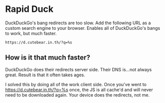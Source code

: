 # Rapid Duck

DuckDuckGo's bang redirects are too slow. Add the following URL as a custom search engine to your browser. Enables all of DuckDuckGo's bangs to work, but much faster.

```
https://d.cutebear.in.th/?q=%s
```

## How is it that much faster?

DuckDuckGo does their redirects server side. Their DNS is...not always great. Result is that it often takes ages.

I solved this by doing all of the work client side. Once you've went to https://d.cutebear.in.th/?q=%s once, the JS is all cache'd and will never need to be downloaded again. Your device does the redirects, not me.
